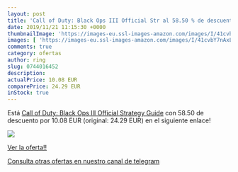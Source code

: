 ```yaml
---
layout: post
title: 'Call of Duty: Black Ops III Official Str al 58.50 % de descuento'
date: 2019/11/21 11:15:30 +0000
thumbnailImage: 'https://images-eu.ssl-images-amazon.com/images/I/41cvbY7nAxL._SL200_.jpg'
images: [ 'https://images-eu.ssl-images-amazon.com/images/I/41cvbY7nAxL._SL200_.jpg' ]
comments: true
category: ofertas
author: ring
slug: 0744016452
description:
actualPrice: 10.08 EUR
comparePrice: 24.29 EUR
inStock: true
---
```


Está [Call of Duty: Black Ops III Official Strategy Guide](https://www.amazon.com/dp/0744016452/?tag=redken08-20) con 58.50 de descuento por 10.08 EUR (original: 24.29 EUR) en el siguiente enlace!

[![](https://images-eu.ssl-images-amazon.com/images/I/41cvbY7nAxL._SL200_.jpg)](https://www.amazon.com/dp/0744016452/?tag=redken08-20)

[Ver la oferta!!](https://www.amazon.com/dp/0744016452/?tag=redken08-20)

[Consulta otras ofertas en nuestro canal de telegram](https://t.me/s/ofertas25)
